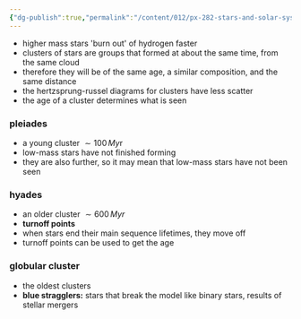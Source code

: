 ```yaml
---
{"dg-publish":true,"permalink":"/content/012/px-282-stars-and-solar-system/term-1-stars/e-stellar-evolution/px-282-e4-turnoff-points-and-stellar-clusters/","noteIcon":"1","created":"2025-08-27T13:14:15.656+01:00","updated":"2024-11-26T09:40:13.000+00:00"}
---
```


- higher mass stars 'burn out' of hydrogen faster
- clusters of stars are groups that formed at about the same time, from the same cloud
- therefore they will be of the same age, a similar composition, and the same distance
- the hertzsprung-russel diagrams for clusters have less scatter
- the age of a cluster determines what is seen
### pleiades
- a young cluster $\sim 100\,My$r
- low-mass stars have not finished forming
- they are also further, so it may mean that low-mass stars have not been seen
### hyades
- an older cluster $\sim 600\,Myr$
- **turnoff points**
- when stars end their main sequence lifetimes, they move off
- turnoff points can be used to get the age
### globular cluster
- the oldest clusters 
- **blue stragglers:** stars that break the model like binary stars, results of stellar mergers